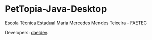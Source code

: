 # PetTopia-Java-Desktop
Escola Técnica Estadual Maria Mercedes Mendes Teixeira - FAETEC

Developers: <a href="https://github.com/daeldev">daeldev</a>.
